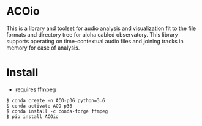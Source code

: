 # ACOio

This is a library and toolset for audio analysis and visualization fit to
the file formats and directory tree for aloha cabled observatory. This
library supports operating on time-contextual audio files and joining tracks
in memory for ease of analysis.

# Install

- requires ffmpeg

```
$ conda create -n ACO-p36 python=3.6
$ conda activate ACO-p36
$ conda install -c conda-forge ffmpeg
$ pip install ACOio
```

<!-- ## create the virtual environment using `virtualenv`

```
```

## create the virtual environment using `Anaconda`

```
conda create -n ACO-p36 python=3.6
source activate ACO-p36

pip install --upgrade pip
```

## install the dependent libraries

```
pip install -r requirements.txt
``` -->
